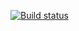 [![Build status](https://travis-ci.org/Killing-orchestra/Kelheor.png)](https://travis-ci.org/Killing-orchestra)
